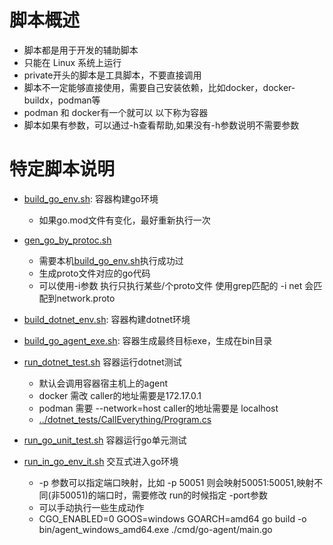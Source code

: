 # 脚本概述

- 脚本都是用于开发的辅助脚本
- 只能在 Linux 系统上运行
- private开头的脚本是工具脚本，不要直接调用
- 脚本不一定能够直接使用，需要自己安装依赖，比如docker，docker-buildx，podman等
- podman 和 docker有一个就可以 以下称为容器
- 脚本如果有参数，可以通过-h查看帮助,如果没有-h参数说明不需要参数

# 特定脚本说明

- [build_go_env.sh](build_go_env.sh): 容器构建go环境
  - 如果go.mod文件有变化，最好重新执行一次

- [gen_go_by_protoc.sh](gen_go_by_protoc.sh) 
   * 需要本机[build_go_env.sh](build_go_env.sh)执行成功过
   * 生成proto文件对应的go代码
   * 可以使用-i参数 执行只执行某些/个proto文件 使用grep匹配的 -i net 会匹配到network.proto

- [build_dotnet_env.sh](build_dotnet_env.sh): 容器构建dotnet环境

- [build_go_agent_exe.sh](build_go_agent_exe.sh): 容器生成最终目标exe，生成在bin目录

- [run_dotnet_test.sh](run_dotnet_test.sh) 容器运行dotnet测试
    - 默认会调用容器宿主机上的agent
    - docker 需改 caller的地址需要是172.17.0.1
    - podman 需要 --network=host caller的地址需要是 localhost
    - [../dotnet_tests/CallEverything/Program.cs](../dotnet_tests/CallEverything/Program.cs)
  
- [run_go_unit_test.sh](run_go_unit_test.sh) 容器运行go单元测试

- [run_in_go_env_it.sh](run_in_go_env_it.sh) 交互式进入go环境
  * -p 参数可以指定端口映射，比如 -p 50051 则会映射50051:50051,映射不同(非50051)的端口时，需要修改 run的时候指定 -port参数
  * 可以手动执行一些生成动作
  * CGO_ENABLED=0 GOOS=windows GOARCH=amd64 go build -o bin/agent_windows_amd64.exe ./cmd/go-agent/main.go

